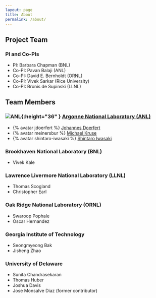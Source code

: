 ```yaml
---
layout: page
title: About
permalink: /about/
---
```


## Project Team

### PI and Co-PIs

 * PI: Barbara Chapman (BNL)
 * Co-PI: Pavan Balaji (ANL)
 * Co-PI: David E. Bernholdt (ORNL)
 * Co-PI: Vivek Sarkar (Rice University)
 * Co-PI: Bronis de Supinski (LLNL)

## Team Members

### ![ANL]({{site.baseurl}}/images/anl.svg){:height="36" } [Argonne National Laboratory (ANL)](https://www.anl.gov) 

 * {% avatar jdoerfert %} [Johannes Doerfert](https://github.com/jdoerfert) 
 * {% avatar meinersbur %} [Michael Kruse](https://github.com/meinersbur)
 * {% avatar shintaro-iwasaki %} [Shintaro Iwasaki](https://github.com/shintaro-iwasaki)
 
### Brookhaven National Laboratory (BNL)
 * Vivek Kale

### Lawrence Livermore National Laboratory (LLNL)
 * Thomas Scogland
 * Christopher Earl

### Oak Ridge National Laboratory (ORNL)
 * Swaroop Pophale
 * Oscar Hernandez
 
### Georgia Institute of Technology
 * Seongmyeong Bak
 * Jisheng Zhao
 
### University of Delaware
 * Sunita Chandrasekaran
 * Thomas Huber 
 * Joshua Davis 
 * Jose Monsalve Diaz (former contributor) 


